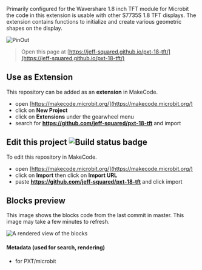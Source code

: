 Primarily configured for the Wavershare 1.8 inch TFT module for Microbit the code in this extension is usable with other S7735S 1.8 TFT displays. 
The extension contains functions to initialize and create various geometric shapes on the display.


![PinOut](https://user-images.githubusercontent.com/109444537/179872683-45711eca-ee2a-43a0-88fa-b1a0edc7cab0.png)


> Open this page at [https://jeff-squared.github.io/pxt-18-tft/](https://jeff-squared.github.io/pxt-18-tft/)

## Use as Extension

This repository can be added as an **extension** in MakeCode.

* open [https://makecode.microbit.org/](https://makecode.microbit.org/)
* click on **New Project**
* click on **Extensions** under the gearwheel menu
* search for **https://github.com/jeff-squared/pxt-18-tft** and import

## Edit this project ![Build status badge](https://github.com/jeff-squared/pxt-18-tft/workflows/MakeCode/badge.svg)

To edit this repository in MakeCode.

* open [https://makecode.microbit.org/](https://makecode.microbit.org/)
* click on **Import** then click on **Import URL**
* paste **https://github.com/jeff-squared/pxt-18-tft** and click import

## Blocks preview

This image shows the blocks code from the last commit in master.
This image may take a few minutes to refresh.

![A rendered view of the blocks](https://github.com/jeff-squared/pxt-18-tft/raw/master/.github/makecode/blocks.png)

#### Metadata (used for search, rendering)

* for PXT/microbit
<script src="https://makecode.com/gh-pages-embed.js"></script><script>makeCodeRender("{{ site.makecode.home_url }}", "{{ site.github.owner_name }}/{{ site.github.repository_name }}");</script>
